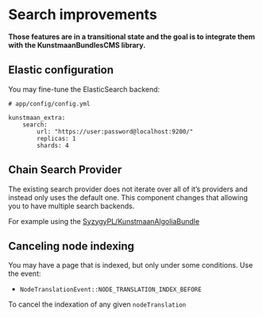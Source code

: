 # Search improvements

**Those features are in a transitional state and the goal is to integrate them with the KunstmaanBundlesCMS library.**

## Elastic configuration

You may fine-tune the ElasticSearch backend:

```yam
# app/config/config.yml

kunstmaan_extra:
    search:
        url: "https://user:password@localhost:9200/"
        replicas: 1
        shards: 4
```

## Chain Search Provider

The existing search provider does not iterate over all of it’s providers and instead only uses the default one.
This component changes that allowing you to have multiple search backends.

For example using the [SyzygyPL/KunstmaanAlgoliaBundle](https://github.com/syzygypl/kunstmaan-algolia-bundle)

## Canceling node indexing

You may have a page that is indexed, but only under some conditions. Use the event:

 * `NodeTranslationEvent::NODE_TRANSLATION_INDEX_BEFORE` 
 
To cancel the indexation of any given `nodeTranslation`
